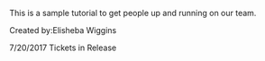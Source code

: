  This is a sample tutorial to get people up and running on our team.


Created by:Elisheba Wiggins

7/20/2017
Tickets in Release
